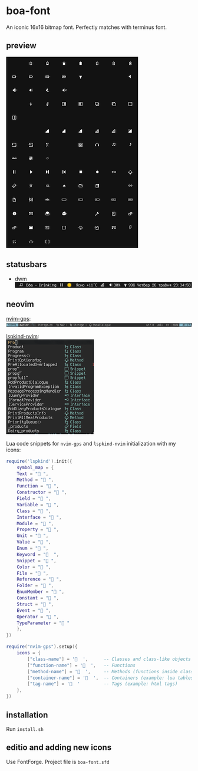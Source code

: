 boa-font
========
An iconic 16x16 bitmap font. Perfectly matches with terminus font.

preview
-------
![preview](imgs/preview.png)

statusbars
----------
 - dwm<br>
 ![statusbar](imgs/statusbar.png)

neovim
------
[nvim-gps](https://github.com/SmiteshP/nvim-gps):<br>
![nvim-gps](imgs/nvim-gps.png)

[lspkind-nvim](https://github.com/onsails/lspkind.nvim):<br>
![lspkind-nvim](imgs/lspkind-nvim.png)

Lua code snippets for `nvim-gps` and `lspkind-nvim` initialization with my icons:
```lua
require('lspkind').init({
    symbol_map = {
    Text = " ",
    Method = " ",
    Function = " ",
    Constructor = " ",
    Field = " ",
    Variable = " ",
    Class = " ",
    Interface = " ",
    Module = " ",
    Property = " ",
    Unit = " ",
    Value = " ",
    Enum = " ",
    Keyword = "  ",
    Snippet = " ",
    Color = " ",
    File = " ",
    Reference = " ",
    Folder = " ",
    EnumMember = " ",
    Constant = " ",
    Struct = " ",
    Event = " ",
    Operator = " ",
    TypeParameter = " "
    },
})
```
```lua
require("nvim-gps").setup({
    icons = {
        ["class-name"] = '  ',      -- Classes and class-like objects
        ["function-name"] = '  ',   -- Functions
        ["method-name"] = '  ',     -- Methods (functions inside class-like objects)
        ["container-name"] = '  ',  -- Containers (example: lua tables)
        ["tag-name"] = '  '         -- Tags (example: html tags)
    },
})
```

installation
------------
Run `install.sh`

editio and adding new icons
---------------------------
Use FontForge. Project file is `boa-font.sfd`
